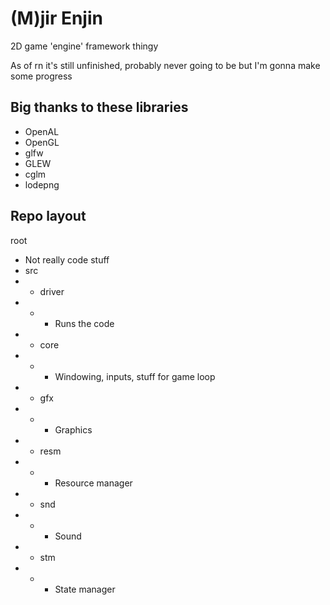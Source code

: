 # (M)jir Enjin

2D game 'engine' framework thingy

As of rn it's still unfinished, probably never going to be but I'm gonna make some progress

## Big thanks to these libraries
- OpenAL
- OpenGL
- glfw
- GLEW
- cglm
- lodepng

## Repo layout
root
- Not really code stuff
- src
- - driver
- - - Runs the code
- - core
- - - Windowing, inputs, stuff for game loop
- - gfx
- - - Graphics
- - resm
- - - Resource manager
- - snd
- - - Sound
- - stm
- - - State manager
